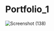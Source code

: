 # Portfolio_1

![Screenshot (138)](https://user-images.githubusercontent.com/60440922/199462166-d1c5e5d9-4ea5-4b98-979a-5ba18ee0bb98.png)
